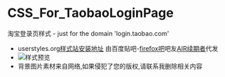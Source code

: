 # CSS_For_TaobaoLoginPage
淘宝登录页样式 - just for the domain 'login.taobao.com'

- userstyles.org[样式站安装地址](https://userstyles.org/styles/133884/theme)
由百度贴吧-[firefox吧](http://tieba.baidu.com/f?ie=utf-8&kw=firefox)吧友[AIR续期者](http://tieba.baidu.com/home/main?un=AIR%E7%BB%AD%E6%9C%9F%E8%80%85&ie=utf-8&fr=pb)代发
- ![样式预览](https://github.com/4thleaf/CSS_For_TaobaoLoginPage/images/20161020-170110.png)
- 背景图片素材来自网络,如果侵犯了您的版权,请联系我删除相关内容